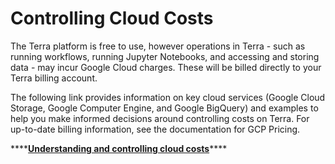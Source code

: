 # Controlling Cloud Costs

The Terra platform is free to use, however operations in Terra - such as running workflows, running Jupyter Notebooks, and accessing and storing data - may incur Google Cloud charges. These will be billed directly to your Terra billing account. 

The following link provides information on key cloud services \(Google Cloud Storage, Google Computer Engine, and Google BigQuery\) and examples to help you make informed decisions around controlling costs on Terra. For up-to-date billing information, see the documentation for GCP Pricing.

\*\*\*\*[**Understanding and controlling cloud costs**](https://support.terra.bio/hc/en-us/articles/360029748111)\*\*\*\*

